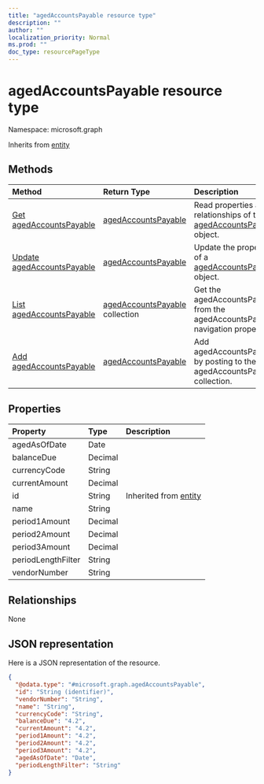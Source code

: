 ```yaml
---
title: "agedAccountsPayable resource type"
description: ""
author: ""
localization_priority: Normal
ms.prod: ""
doc_type: resourcePageType
---
```


# agedAccountsPayable resource type


Namespace: microsoft.graph




Inherits from [entity](../resources/entity.md)

## Methods
|Method|Return Type|Description|
|:---|:---|:---|
|[Get agedAccountsPayable](../api/agedaccountspayable-get.md)|[agedAccountsPayable](../resources/agedaccountspayable.md)|Read properties and relationships of the [agedAccountsPayable](../resources/agedaccountspayable.md) object.|
|[Update agedAccountsPayable](../api/agedaccountspayable-update.md)|[agedAccountsPayable](../resources/agedaccountspayable.md)|Update the properties of a [agedAccountsPayable](../resources/agedaccountspayable.md) object.|
|[List agedAccountsPayable](../api/company-list-agedaccountspayable.md)|[agedAccountsPayable](../resources/agedaccountspayable.md) collection|Get the agedAccountsPayables from the agedAccountsPayable navigation property.|
|[Add agedAccountsPayable](../api/company-post-agedaccountspayable.md)|[agedAccountsPayable](../resources/agedaccountspayable.md)|Add agedAccountsPayable by posting to the agedAccountsPayable collection.|

## Properties
|Property|Type|Description|
|:---|:---|:---|
|agedAsOfDate|Date||
|balanceDue|Decimal||
|currencyCode|String||
|currentAmount|Decimal||
|id|String| Inherited from [entity](../resources/entity.md)|
|name|String||
|period1Amount|Decimal||
|period2Amount|Decimal||
|period3Amount|Decimal||
|periodLengthFilter|String||
|vendorNumber|String||

## Relationships
None

## JSON representation
Here is a JSON representation of the resource.
<!-- {
  "blockType": "resource",
  "keyProperty": "id",
  "@odata.type": "microsoft.graph.agedAccountsPayable",
  "baseType": "microsoft.graph.entity",
  "openType": false
}
-->
``` json
{
  "@odata.type": "#microsoft.graph.agedAccountsPayable",
  "id": "String (identifier)",
  "vendorNumber": "String",
  "name": "String",
  "currencyCode": "String",
  "balanceDue": "4.2",
  "currentAmount": "4.2",
  "period1Amount": "4.2",
  "period2Amount": "4.2",
  "period3Amount": "4.2",
  "agedAsOfDate": "Date",
  "periodLengthFilter": "String"
}
```

